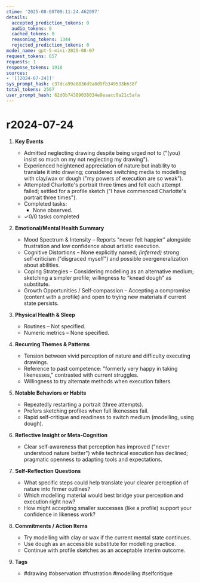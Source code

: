 ```yaml
---
ctime: '2025-08-08T09:11:24.462097'
details:
  accepted_prediction_tokens: 0
  audio_tokens: 0
  cached_tokens: 0
  reasoning_tokens: 1344
  rejected_prediction_tokens: 0
model_name: gpt-5-mini-2025-08-07
request_tokens: 657
requests: 1
response_tokens: 1910
sources:
- '[[2024-07-24]]'
sys_prompt_hash: c37dca99a8836d9a8d9fb349533b638f
total_tokens: 2567
user_prompt_hash: 62d0b74389038034e9eaacc0a21c5afa
---
```

# r2024-07-24

1. **Key Events**
   * Admitted neglecting drawing despite being urged not to ("(you) insist so much on my not neglecting my drawing").  
   * Experienced heightened appreciation of nature but inability to translate it into drawing; considered switching media to modelling with clay/wax or dough ("my powers of execution are so weak").  
   * Attempted Charlotte's portrait three times and felt each attempt failed; settled for a profile sketch ("I have commenced Charlotte's portrait three times").  
   * Completed tasks:
     - None observed.
   * ✓0/0 tasks completed

2. **Emotional/Mental Health Summary**
   * Mood Spectrum & Intensity – Reports "never felt happier" alongside frustration and low confidence about artistic execution.
   * Cognitive Distortions – None explicitly named; *(inferred)* strong self‑criticism ("disgraced myself") and possible overgeneralization about abilities.
   * Coping Strategies – Considering modelling as an alternative medium; sketching a simpler profile; willingness to "knead dough" as substitute.
   * Growth Opportunities / Self‑compassion – Accepting a compromise (content with a profile) and open to trying new materials if current state persists.

3. **Physical Health & Sleep**
   * Routines – Not specified.
   * Numeric metrics – None specified.

4. **Recurring Themes & Patterns**
   * Tension between vivid perception of nature and difficulty executing drawings.
   * Reference to past competence: "formerly very happy in taking likenesses," contrasted with current struggles.
   * Willingness to try alternate methods when execution falters.

5. **Notable Behaviors or Habits**
   * Repeatedly restarting a portrait (three attempts).
   * Prefers sketching profiles when full likenesses fail.
   * Rapid self‑critique and readiness to switch medium (modelling, using dough).

6. **Reflective Insight or Meta‑Cognition**
   * Clear self‑awareness that perception has improved ("never understood nature better") while technical execution has declined; pragmatic openness to adapting tools and expectations.

7. **Self‑Reflection Questions**
   * What specific steps could help translate your clearer perception of nature into firmer outlines?
   * Which modelling material would best bridge your perception and execution right now?
   * How might accepting smaller successes (like a profile) support your confidence in likeness work?

8. **Commitments / Action Items**
   * Try modelling with clay or wax if the current mental state continues.
   * Use dough as an accessible substitute for modelling practice.
   * Continue with profile sketches as an acceptable interim outcome.

9. **Tags**
   * #drawing #observation #frustration #modelling #selfcritique